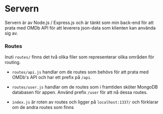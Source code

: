 # Servern
Servern är av Node.js / Express.js och är tänkt som min back-end för att prata med OMDb API för att leverera json-data som klienten kan använda sig av.


### Routes
Inuti ```routes/``` finns det två olika filer som representerar olika områden för routing.

*    ```routes/api.js``` handlar om de routes som behövs för att prata med OMDb's API och har ett prefix på ```/api```.

*   ```routes/user.js``` handlar om de routes som i framtiden sköter MongoDB databasen för appen. Använd prefix ```/user``` för att nå dessa routes.

*    ```index.js``` är roten av routes och ligger på ```localhost:1337/``` och förklarar om de andra routes som finns
